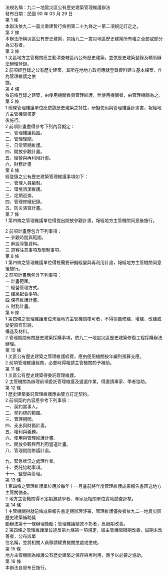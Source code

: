 法規名稱：九二一地震災區公有歷史建築管理維護辦法  
發布日期：民國 90 年 03 月 29 日  
第 1 條  
本辦法依九二一震災重建暫行條例第二十九條之一第二項規定訂定之。  
第 2 條  
本辦法所稱災區公有歷史建築，包括九二一震災地區歷史建築所有權之全部或部分為公有者。  
第 3 條  
1 災區地方主管機關應主動清查轄區內公有歷史建築，並依歷史建築登錄及輔助辦法辦理登錄。  
2 前項經登錄之公有歷史建築，其所在地地方政府應就登錄資料建立基本檔案，作為管理維護之依  
據。  
第 4 條  
依前條登錄之建築，由使用機關負責管理維護，無使用機關者，由管理機關為之。  
第 5 條  
1 前條管理維護單位應依該歷史建築之特性，研擬使用與管理維護計畫書，報經地方主管機關核定  
後施行。  
2 前項計畫書得參考下列內容擬定：  
一、管理維護範圍。  
二、管理理間。  
三、日常管期維護。  
四、開放參觀計畫。  
五、經營與再利用計畫。  
六、財務計畫  
第 6 條  
經登錄之公有歷史建築管理維護事項如下：  
一、管理人員編制。  
二、環境清潔維護。  
三、定期巡查。  
四、管理修繕紀錄。  
五、防災演習計畫。  
第 7 條  
1 第四條之管理維護單位得提出開放參觀計畫，報經地方主管機關同意後施行。  


2 前項計畫應包含下列事項：  
一 參觀時間與範圍。  
二 解說導覽資料。  
三 遊客注意事項及限制事項。  
第 8 條  
1 第四條之管理維護單位得視需要研擬經營與再利用計畫，報經地方主管機關同意後施行。  
2 前項計畫應包含下列事項：  
一 計畫範圍。  
二 經營管理方式。  
三 建築配合事項。  
四 保存維護計畫。  
五 財務計畫。  
第 9 條  
1 第四條之管理維護單位未經地方主管機關核可者，不得擅自修建、增建、改建或變更原有形貌、  
構造及材料。  
2 管理期間有關歷史建築採購事項，依九二一地震災區歷史建築修復工程採購辦法辦理。  
第 10 條  
1 災區公有歷史建築之管理維護經費，應由便用機關按年編列預算支應。  
2 前項管理維護經費，必要時得報請主管機關酌予補助。  
第 11 條  
1 災區公有歷史建築得委託管理維護。  
2 主管機關為辦理前項委託管理維護及遴選作業，得邀請專家、學者協助。  
第 12 條  
1 歷史建築委託管理維護應由雙方訂定契約。  
2 前項契約內容應參考下列事項：  
一、契約當事人。  
二、契約標的範圍。  
三、管理期間。  
四、支出與財務計畫。  
五、權利與義務。  
六、使用與管理維護計畫。  
七、開放參觀與再利用營運計畫。  
八、管理期間修護計畫。  


九、緊急狀況之處理作業。  
十、委託協助事項。  
十一、監督與管理。  
第 13 條  
1 第四條之管理維護單位應於每年十一月底前將年度管理維護成果報告書函送地方主管關備查。  
2 地方主管機關得不定期邀請學者、專家及相關單位實地勘查評核。  
第 14 條  
1 主管機關得就前條成果報告書定期辦理評審，管理維護優良者依九二一地農災區歷史建築補助獎  
勵辦法第十一條辦理獎勵；管理維護績效不彰者，應限期改善。  
2 第四條之管理維護單位違反第九條第一項規定，經主管機關限期改善，屆期未改善者，公布該單  
位名稱，並將相關人員移請權責機關懲處或懲戒。  
第 15 條  
地方主管機關為維護公有歷史建築之保存與再利用，應予以必要之協助。  
第 16 條  
本辦法自發布日施行。  


